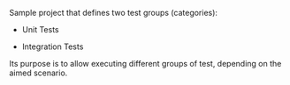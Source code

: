 Sample project that defines two test groups (categories):

- Unit Tests

- Integration Tests

Its purpose is to allow executing different groups of test, depending on the aimed scenario.